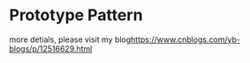 # Prototype Pattern

more detials, please visit my blog<https://www.cnblogs.com/yb-blogs/p/12516629.html>
